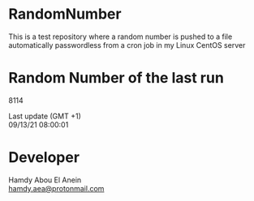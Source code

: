 # RandomNumber    
This is a test repository where a random number is pushed to a file automatically passwordless from a cron job in my Linux CentOS server    
# Random Number of the last run   
8114
      
Last update (GMT +1)    
09/13/21 08:00:01
# Developer    
Hamdy Abou El Anein   
hamdy.aea@protonmail.com
